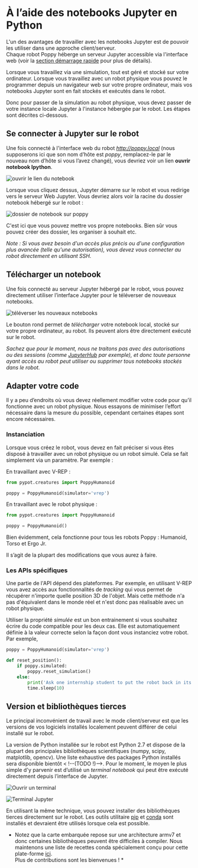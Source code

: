 # À l’aide des notebooks Jupyter en Python

L'un des avantages de travailler avec les notebooks Jupyter est de pouvoir les utiliser dans une approche client/serveur.   
Chaque robot Poppy héberge un serveur Jupyter accessible via l'interface web (voir la [section démarrage rapide](../getting-started/program-the-robot.md) pour plus de détails).

Lorsque vous travaillez via une simulation, tout est géré et stocké sur votre ordinateur. Lorsque vous travaillez avec un robot physique vous pouvez le programmer depuis un navigateur web sur votre propre ordinateur, mais vos notebooks Jupyter sont en fait stockés et exécutés dans le robot.

Donc pour passer de la simulation au robot physique, vous devez passer de votre instance locale Jupyter à l'instance hébergée par le robot. Les étapes sont décrites ci-dessous.

## Se connecter à Jupyter sur le robot

Une fois connecté à l'interface web du robot *http://poppy.local* (nous supposerons ici que son nom d’hôte est *poppy*, remplacez-le par le nouveau nom d’hôte si vous l’avez changé), vous devriez voir un lien **ouvrir notebook Ipython**.

![ouvrir le lien du notebook](../img/poppy_home.png)

Lorsque vous cliquez dessus, Jupyter démarre sur le robot et vous redirige vers le serveur Web Jupyter. Vous devriez alors voir la racine du dossier notebook hébergé sur le robot :

![dossier de notebook sur poppy](../img/jupyter/root-folder.jpg)

C'est ici que vous pouvez mettre vos propre notebooks. Bien sûr vous pouvez créer des dossier, les organiser à souhait etc.

*Note : Si vous avez besoin d'un accès plus précis ou d'une configuration plus avancée (telle qu'une autorisation), vous devez vous connecter au robot directement en utilisant SSH.*

## Télécharger un notebook

Une fois connecté au serveur Jupyter hébergé par le robot, vous pouvez directement utiliser l’interface Jupyter pour le téléverser de nouveaux notebooks.

![téléverser les nouveaux notebooks](../img/jupyter/upload-notebooks.jpg)

Le bouton rond permet de *télécharger* votre notebook local, stocké sur votre propre ordinateur, au robot. Ils peuvent alors être directement exécuté sur le robot.

*Sachez que pour le moment, nous ne traitons pas avec des autorisations ou des sessions (comme [JupyterHub](https://github.com/jupyter/jupyterhub) par exemple), et donc toute personne ayant accès au robot peut utiliser ou supprimer tous notebooks stockés dans le robot.*

## Adapter votre code

Il y a peu d’endroits où vous devez réellement modifier votre code pour qu’il fonctionne avec un robot physique. Nous essayons de minimiser l’effort nécessaire dans la mesure du possible, cependant certaines étapes sont encore nécessaires.

### Instanciation

Lorsque vous créez le robot, vous devez en fait préciser si vous êtes disposé à travailler avec un robot physique ou un robot simulé. Cela se fait simplement via un paramètre. Par exemple :

En travaillant avec V-REP :

```python
from pypot.creatures import PoppyHumanoid

poppy = PoppyHumanoid(simulator='vrep')
```

En travaillant avec le robot physique :

```python
from pypot.creatures import PoppyHumanoid

poppy = PoppyHumanoid()
```

Bien évidemment, cela fonctionne pour tous les robots Poppy : Humanoid, Torso et Ergo Jr.

Il s’agit de la plupart des modifications que vous aurez à faire.

### Les APIs spécifiques

Une partie de l'API dépend des plateformes. Par exemple, en utilisant V-REP vous avez accès aux fonctionnalités de *tracking* qui vous permet de récupérer n'importe quelle position 3D de l'objet. Mais cette méthode n'a pas d'équivalent dans le monde réel et n'est donc pas réalisable avec un robot physique.

Utiliser la propriété *simulée* est un bon entrainement si vous souhaitez écrire du code compatible pour les deux cas. Elle est automatiquement définie à la valeur correcte selon la façon dont vous instanciez votre robot. Par exemple,

```python
poppy = PoppyHumanoid(simulator='vrep')

def reset_position():
    if poppy.simulated:
        poppy.reset_simulation()
    else:
        print('Ask one internship student to put the robot back in its origin position.')
        time.sleep(10)
```

## Version et bibliothèques tierces

Le principal inconvénient de travail avec le mode client/serveur est que les versions de vos logiciels installés localement peuvent différer de celui installé sur le robot.

La version de Python installée sur le robot est Python 2.7 et dispose de la plupart des principales bibliothèques scientifiques (numpy, scipy, matplotlib, opencv). Une liste exhaustive des packages Python installés sera disponible bientôt < !--(TODO !)-->. Pour le moment, le moyen le plus simple d'y parvenir est d’utilisé un *terminal notebook* qui peut être exécuté directement depuis l’interface de Jupyter.

![Ouvrir un terminal](../img/jupyter/open-terminal.jpg)

![Terminal Jupyter](../img/jupyter/terminal.jpg)

En utilisant la même technique, vous pouvez installer des bibliothèques tierces directement sur le robot. Les outils utilitaire [pip](https://pip.readthedocs.org) et [conda](http://conda.pydata.org/docs/) sont installés et devraient être utilisés lorsque cela est possible.

* Notez que la carte embarquée repose sur une architecture armv7 et donc certaines bibliothèques peuvent être difficiles à compiler. Nous maintenons une liste de recettes conda spécialement conçu pour cette plate-forme [ici](https://anaconda.org/poppy-project).   
Plus de contributions sont les bienvenues ! *